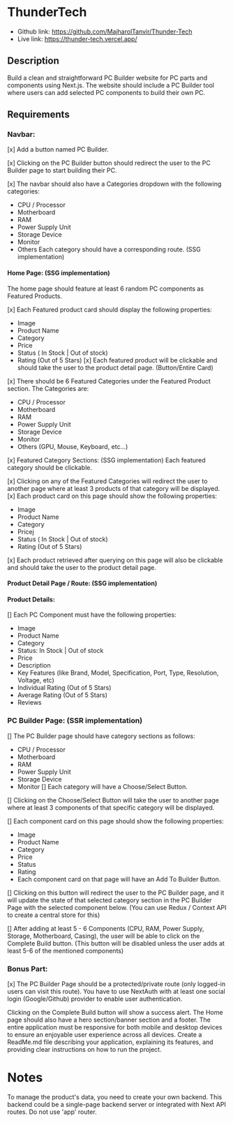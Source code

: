 # ThunderTech

- Github link: https://github.com/MajharolTanvir/Thunder-Tech
- Live link: https://thunder-tech.vercel.app/

## Description
Build a clean and straightforward PC Builder website for PC parts and components using Next.js. The website should include a PC Builder tool where users can add selected PC components to build their own PC.

## Requirements
    
### Navbar:
[x] Add a button named PC Builder.

[x] Clicking on the PC Builder button should redirect the user to the PC Builder page to start building their PC.

[x] The navbar should also have a Categories dropdown with the following categories:

- CPU / Processor
- Motherboard
- RAM
- Power Supply Unit
- Storage Device
- Monitor
- Others
Each category should have a corresponding route. (SSG implementation)

#### Home Page: (SSG implementation)
The home page should feature at least 6 random PC components as Featured Products.

[x] Each Featured product card should display the following properties:
- Image
- Product Name
- Category
- Price
- Status ( In Stock | Out of stock)
- Rating (Out of 5 Stars)
[x] Each featured product will be clickable and should take the user to the product detail page. (Button/Entire Card)


[x] There should be 6 Featured Categories under the Featured Product section. The Categories are:

- CPU / Processor
- Motherboard
- RAM
- Power Supply Unit
- Storage Device
- Monitor
- Others (GPU, Mouse, Keyboard, etc…)

[x] Featured Category Sections: (SSG implementation)
Each featured category should be clickable.

[x] Clicking on any of the Featured Categories will redirect the user to another page where at least 3 products of that category will be displayed.
[x] Each product card on this page should show the following properties:
- Image
- Product Name
- Category
- Pricej
- Status ( In Stock | Out of stock)
- Rating (Out of 5 Stars)

[x] Each product retrieved after querying on this page will also be clickable and should take the user to the product detail page.


#### Product Detail Page / Route: (SSG implementation)

#### Product Details:

[] Each PC Component must have the following properties:
- Image
- Product Name
- Category
- Status: In Stock | Out of stock
- Price
- Description
- Key Features (like Brand, Model, Specification, Port, Type, Resolution, Voltage, etc)
- Individual Rating (Out of 5 Stars)
- Average Rating (Out of 5 Stars)
- Reviews


### PC Builder Page: (SSR implementation)

[] The PC Builder page should have category sections as follows:
- CPU / Processor
- Motherboard
- RAM
- Power Supply Unit
- Storage Device
- Monitor
[] Each category will have a Choose/Select Button.

[] Clicking on the Choose/Select Button will take the user to another page where at least 3 components of that specific category will be displayed.

[] Each component card on this page should show the following properties:
- Image
- Product Name
- Category
- Price
- Status
- Rating
- Each component card on that page will have an Add To Builder Button.

[] Clicking on this button will redirect the user to the PC Builder page, and it will update the state of that selected category section in the PC Builder Page with the selected component below. (You can use Redux / Context API to create a central store for this)

[] After adding at least 5 - 6 Components (CPU, RAM, Power Supply, Storage, Motherboard, Casing), the user will be able to click on the Complete Build button. (This button will be disabled unless the user adds at least 5-6 of the mentioned components)

### Bonus Part:
[x] The PC Builder Page should be a protected/private route (only logged-in users can visit this route). You have to use NextAuth with at least one social login (Google/Github) provider to enable user authentication.

Clicking on the Complete Build button will show a success alert.
The Home page should also have a hero section/banner section and a footer.
The entire application must be responsive for both mobile and desktop devices to ensure an enjoyable user experience across all devices.
Create a ReadMe.md file describing your application, explaining its features, and providing clear instructions on how to run the project.


# Notes
To manage the product's data, you need to create your own backend. This backend could be a single-page backend server or integrated with Next API routes.
Do not use 'app' router.

